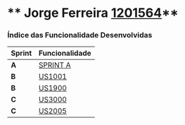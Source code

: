 ** Jorge Ferreira [1201564](./)** 
===============================


### Índice das Funcionalidade Desenvolvidas ###


| Sprint | Funcionalidade               |
|--------|------------------------------|
| **A**  | [SPRINT A](../SprintA/)      |
| **B**  | [US1001](../1201564/US1001/) |
| **B**  | [US1900](../1201564/US1900/) |
| **C**  | [US3000](../1201564/US3000/) |
| **C**  | [US2005](../1201564/US2005/) |